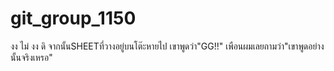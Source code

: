 # git_group_1150

งง ไม่ งง ดิ
จากนั้นSHEETที่วางอยู่บนโต๊ะหายไป เขาพูดว่า"GG!!" เพือนผมเลยถามว่า"เขาพูดอย่างนั้นจริงเหรอ" 


